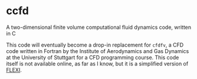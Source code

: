# ccfd
A two-dimensional finite volume computational fluid dynamics code, written in C

This code will eventually become a drop-in replacement for `cfdfv`, a CFD code written in Fortran by the Institute of Aerodynamics and Gas Dynamics at the University of Stuttgart for a CFD programming course. This code itself is not available online, as far as I know, but it is a simplified version of [FLEXI](https://www.flexi-project.org/).
